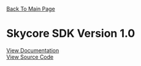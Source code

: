 <a href="https://github.com/ryan-allan/SDK/blob/master/README.md">Back To Main Page</a>

<h1>Skycore SDK Version 1.0</h1>

<a href="/1.0/documentation">View Documentation</a>
<BR/>
<a href="/1.0/source_code">View Source Code</a>
